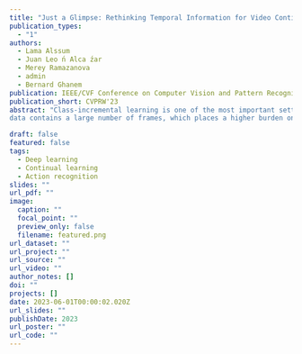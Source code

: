 ```yaml
---
title: "Just a Glimpse: Rethinking Temporal Information for Video Continual Learning"
publication_types:
  - "1"
authors:
  - Lama Alssum
  - Juan Leo ́n Alca ́zar
  - Merey Ramazanova
  - admin
  - Bernard Ghanem
publication: IEEE/CVF Conference on Computer Vision and Pattern Recognition Workshop, 2023
publication_short: CVPRW'23
abstract: "Class-incremental learning is one of the most important settings for the study of Continual Learning, as it closely resembles real-world application scenarios. With constrained memory sizes, catastrophic forgetting arises as the number of classes/tasks increases. Studying continual learning in the video domain poses even more challenges, as video
data contains a large number of frames, which places a higher burden on the replay memory. The current common practice is to sub-sample frames from the video stream and store them in the replay memory. In this paper, we propose SMILE a novel replay mechanism for effective video continual learning based on individual/single frames. Through extensive experimentation, we show that under strong memory constraints, video diversity plays a more significant role than temporal information. Therefore, our method focuses on learning from a small number of frames that represent a large number of unique videos. On three representative video datasets, Kinetics, UCF101, and ActivityNet, the proposed method achieves state-of-the-art performance, outperforming the previous state-of-the-art by up to 15.7%."

draft: false
featured: false
tags:
  - Deep learning
  - Continual learning
  - Action recognition
slides: ""
url_pdf: ""
image:
  caption: ""
  focal_point: ""
  preview_only: false
  filename: featured.png
url_dataset: ""
url_project: ""
url_source: ""
url_video: ""
author_notes: []
doi: ""
projects: []
date: 2023-06-01T00:00:02.020Z
url_slides: ""
publishDate: 2023
url_poster: ""
url_code: ""
---
```

